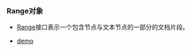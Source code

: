 ### Range对象

* [Range](https://developer.mozilla.org/zh-CN/docs/Web/API/Range)接口表示一个包含节点与文本节点的一部分的文档片段。

* [demo](http://htmlpreview.github.io/?https://github.com/smallmonsters/my-growth/blob/master/webApi/Ranger对象/demo/index.html)
